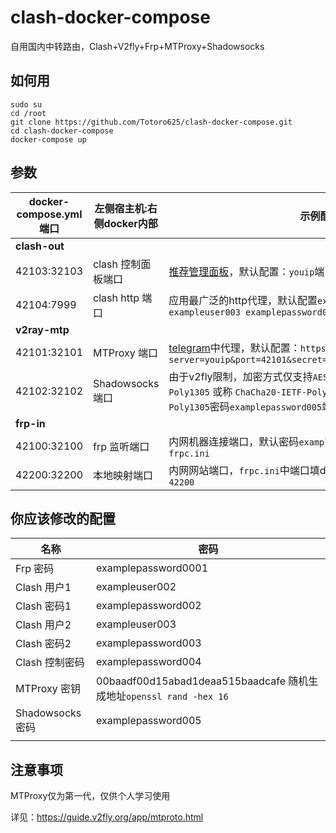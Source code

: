# clash-docker-compose
自用国内中转路由，Clash+V2fly+Frp+MTProxy+Shadowsocks

## 如何用

```
sudo su
cd /root
git clone https://github.com/Totoro625/clash-docker-compose.git
cd clash-docker-compose
docker-compose up
```

## 参数

| docker-compose.yml 端口 | 左侧宿主机:右侧docker内部 | 示例配置说明                                                 |
| ----------------------- | ------------------------- | ------------------------------------------------------------ |
| **clash-out**           |                           |                                                              |
| 42103:32103             | clash 控制面板端口        | [推荐管理面板](http://clash.razord.top/#/settings)，默认配置：`youip`端口`42103`密钥`examplepassword004` |
| 42104:7999              | clash http 端口           | 应用最广泛的http代理，默认配置`exampleuser002 examplepassword002` `exampleuser003 examplepassword003` |
| **v2ray-mtp**           |                           |                                                              |
| 42101:32101             | MTProxy 端口              | [telegram](https://telegram.org/)中代理，默认配置：`https://t.me/proxy?server=youip&port=42101&secret=00baadf00d15abad1deaa515baadcafe` |
| 42102:32102             | Shadowsocks 端口          | 由于v2fly限制，加密方式仅支持`AES-256-GCM` `AES-128-GCM` `ChaCha20-Poly1305` 或称 `ChaCha20-IETF-Poly1305`。默认加密为`ChaCha20-IETF-Poly1305`密码`examplepassword005`端口`42102` |
| **frp-in**              |                           |                                                              |
| 42100:32100             | frp 监听端口              | 内网机器连接端口，默认密码`examplepassword001`，内网机器配置`frpc.ini` |
| 42200:32200             | 本地映射端口              | 内网网站端口，`frpc.ini`中端口填docker内监听端口`32200`，实际连接用`42200` |

## 你应该修改的配置

| 名称             | 密码                                                         |
| ---------------- | ------------------------------------------------------------ |
| Frp 密码         | examplepassword0001                                          |
| Clash 用户1      | exampleuser002                                               |
| Clash 密码1      | examplepassword002                                           |
| Clash 用户2      | exampleuser003                                               |
| Clash 密码2      | examplepassword003                                           |
| Clash 控制密码   | examplepassword004                                           |
| MTProxy 密钥     | 00baadf00d15abad1deaa515baadcafe 随机生成地址`openssl rand -hex 16` |
| Shadowsocks 密码 | examplepassword005                                           |
|                  |                                                              |

## 注意事项

MTProxy仅为第一代，仅供个人学习使用

详见：https://guide.v2fly.org/app/mtproto.html